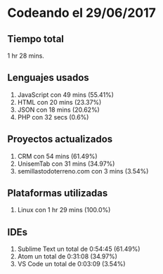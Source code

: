 # Codeando el 29/06/2017

## Tiempo total
1 hr 28 mins.

## Lenguajes usados
1. JavaScript con 49 mins (55.41%)
1. HTML con 20 mins (23.37%)
1. JSON con 18 mins (20.62%)
1. PHP con 32 secs (0.6%)

## Proyectos actualizados
1. CRM con 54 mins (61.49%)
1. UnisemTab con 31 mins (34.97%)
1. semillastodoterreno.com con 3 mins (3.54%)

## Plataformas utilizadas
1. Linux con 1 hr 29 mins (100.0%)

## IDEs
1. Sublime Text un total de 0:54:45 (61.49%)
1. Atom un total de 0:31:08 (34.97%)
1. VS Code un total de 0:03:09 (3.54%)
